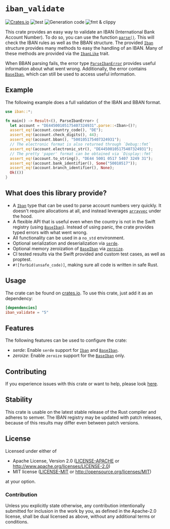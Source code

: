 # `iban_validate`

[![Crates.io](https://img.shields.io/crates/v/iban_validate.svg)](https://crates.io/crates/iban_validate)
![test](https://github.com/ThomasdenH/iban_validate/actions/workflows/test.yml/badge.svg)
![Generation code](https://github.com/ThomasdenH/iban_validate/actions/workflows/generation_code.yml/badge.svg)
![fmt & clippy](https://github.com/ThomasdenH/iban_validate/actions/workflows/fmt_and_clippy.yml/badge.svg)

This crate provides an easy way to validate an IBAN (International Bank Account Number). To do so, you can use the function [`parse()`](https://doc.rust-lang.org/stable/std/primitive.str.html#method.parse). This will check the IBAN rules as well as the BBAN structure. The provided [`Iban`] structure provides many methods to easy the handling of an IBAN. Many of these methods are provided via the [`IbanLike`](https://docs.rs/iban_validate/5.0.1/iban/trait.IbanLike.html) trait.

When BBAN parsing fails, the error type [`ParseIbanError`](https://docs.rs/iban_validate/5.0.1/iban/enum.ParseIbanError.html) provides useful information about what went wrong. Additionally, the error contains [`BaseIban`], which can still be used to access useful information.

## Example

The following example does a full validation of the IBAN and BBAN format.

```rust
use iban::*;

fn main() -> Result<(), ParseIbanError> {
  let account = "DE44500105175407324931".parse::<Iban>()?;
  assert_eq!(account.country_code(), "DE");
  assert_eq!(account.check_digits(), 44);
  assert_eq!(account.bban(), "500105175407324931");
  // The electronic format is also returned through `Debug::fmt`
  assert_eq!(account.electronic_str(), "DE44500105175407324931");
  // The pretty 'paper' format can be obtained via `Display::fmt`
  assert_eq!(account.to_string(), "DE44 5001 0517 5407 3249 31");
  assert_eq!(account.bank_identifier(), Some("50010517"));
  assert_eq!(account.branch_identifier(), None);
  Ok(())
}
```

## What does this library provide?

- A [`Iban`] type that can be used to parse account numbers very quickly. It doesn't require allocations at all, and instead leverages [`arrayvec`](https://crates.io/crates/arrayvec) under the hood.
- A flexible API that is useful even when the country is not in the Swift registry (using [`BaseIban`]). Instead of using panic, the crate provides typed errors with what went wrong.
- All functionality can be used in a `no_std` environment.
- Optional serialization and deserialization via [`serde`](https://crates.io/crates/serde).
- Optional memory zeroization of [`BaseIban`] via [`zeroize`](https://crates.io/crates/zeroize).
- CI tested results via the Swift provided and custom test cases, as well as proptest.
- `#![forbid(unsafe_code)]`, making sure all code is written in safe Rust.

## Usage

The crate can be found on [crates.io](https://crates.io/crates/iban_validate). To use this crate, just add it as an
dependency:

```toml
[dependencies]
iban_validate = "5"
```

## Features

The following features can be used to configure the crate:

- _serde_: Enable `serde` support for [`Iban`] and [`BaseIban`].
- _zeroize_: Enable `zeroize` support for the [`BaseIban`] only.

## Contributing

If you experience issues with this crate or want to help, please look [here](https://github.com/ThomasdenH/iban_validate/blob/master/contributing.md).

## Stability

This crate is usable on the latest stable release of the Rust compiler and adheres to semver. The IBAN registry may be updated with patch releases, because of this results may differ even between patch versions.

## License

Licensed under either of

- Apache License, Version 2.0
  ([LICENSE-APACHE](https://github.com/ThomasdenH/iban_validate/blob/master/LICENSE-APACHE) or <http://www.apache.org/licenses/LICENSE-2.0>)
- MIT license
  ([LICENSE-MIT](https://github.com/ThomasdenH/iban_validate/blob/master/LICENSE-MIT) or <http://opensource.org/licenses/MIT>)

at your option.

### Contribution

Unless you explicitly state otherwise, any contribution intentionally submitted
for inclusion in the work by you, as defined in the Apache-2.0 license, shall be
dual licensed as above, without any additional terms or conditions.

[`iban`]: https://docs.rs/iban_validate/5.0.1/iban/struct.Iban.html
[`baseiban`]: https://docs.rs/iban_validate/5.0.1/iban/struct.BaseIban.html
